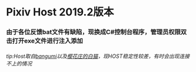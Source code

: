 # Pixiv Host 2019.2版本

###  由于各位反馈bat文件有缺陷，现换成C#控制台程序，管理员权限双击打开exe文件进行注入添加 

######  tip:Host取自[bangumi](https://bangumi.tv/group/topic/346948)以及[樱花庄的白猫](https://2heng.xin/2017/09/19/pixiv/)，现HOST稳定性较差，有时会出现连接不上的情况
